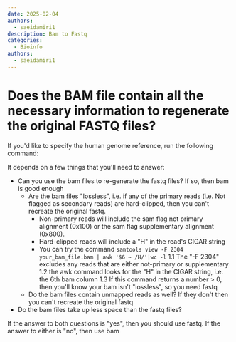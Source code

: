 ```yaml
---
date: 2025-02-04
authors:
  - saeidamiri1
description: Bam to Fastq
categories:
  - Bioinfo
authors:
  - saeidamiri1
---
```


# Does the BAM file contain all the necessary information to regenerate the original FASTQ files?
If you'd like to specify the human genome reference, run the following command:
<!-- more -->


It depends on a few things that you'll need to answer:
- Can you use the bam files to re-generate the fastq files? If so, then bam is good enough
  - Are the bam files "lossless", i.e. if any of the primary reads (i.e. Not flagged as secondary reads) are hard-clipped, then you can't recreate the original fastq.
     - Non-primary reads will include the sam flag not primary alignment (0x100) or the sam flag supplementary alignment (0x800).
     - Hard-clipped reads will include a "H" in the read's CIGAR string
     -  You can try the command `samtools view -F 2304 your_bam_file.bam | awk '$6 ~ /H/'|wc -l`
       1.1  The "-F 2304" excludes any reads that are either not-primary or supplementary
       1.2 the awk command looks for the "H" in the CIGAR string, i.e. the 6th bam column
       1.3 If this command returns a number > 0, then you'll know your bam isn't "lossless", so you need fastq
  - Do the bam files contain unmapped reads as well? If they don't then you can't recreate the original fastq
- Do the bam files take up less space than the fastq files?

If the answer to both questions is "yes", then you should use fastq. If the answer to either is "no", then use bam
